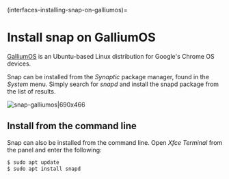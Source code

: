 (interfaces-installing-snap-on-galliumos)=
# Install snap on GalliumOS

[GalliumOS](https://galliumos.org/) is an Ubuntu-based Linux distribution for Google's Chrome OS devices.

Snap can be installed from the *Synaptic* package manager, found in the *System* menu. Simply search for *snapd* and install the snapd package from the list of results.

![snap-galliumos|690x466](upload://5YVdCwJ4RtPo1eCRyCb8RjGR99d.png)

## Install from the command line

Snap can also be installed from the command line. Open *Xfce Terminal* from the panel and enter the following:

```bash
$ sudo apt update
$ sudo apt install snapd
```

